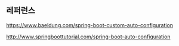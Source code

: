 


## 레퍼런스 ##

https://www.baeldung.com/spring-boot-custom-auto-configuration

http://www.springboottutorial.com/spring-boot-auto-configuration
